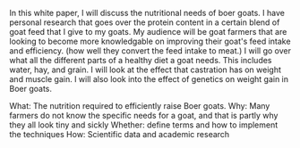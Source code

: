 In this white paper, I will discuss the nutritional needs of boer goats. I have personal research that goes over the protein content in a certain blend of goat feed that I give to my goats. My audience will be goat farmers that are looking to become more knowledgable on improving their goat's feed intake and efficiency. (how well they convert the feed intake to meat.) I will go over what all the different parts of a healthy diet a goat needs. This includes water, hay, and grain. I will look at the effect that castration has on weight and muscle gain. I will also look into the effect of genetics on weight gain in Boer goats. 

What: The nutrition required to efficiently raise Boer goats.
Why: Many farmers do not know the specific needs for a goat, and that is partly why they all look tiny and sickly
Whether: define terms and how to implement the techniques
How: Scientific data and academic research
